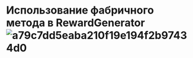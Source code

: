 # Использование фабричного метода в RewardGenerator![a79c7dd5eaba210f19e194f2b97434d0](https://github.com/ValeryKhramov/Editor3d/assets/119970823/fc411689-e5ec-4664-8711-149872883bfc)
